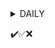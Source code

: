 <details>

  <summary>DAILY</summary>

| Project                                       | Wallet              | Notes     |
| :--------                                     | :--------           | :-------- |
[Elys](https://testnet.elys.network/faucet)     | FFox Keplr Elys-4   | 
[Parcl](app.parcl.com)      
[Pulsara]
[Yaka]
[kinetics kava]
|                                               |                     | 
  
</details>

✔️✅❌

